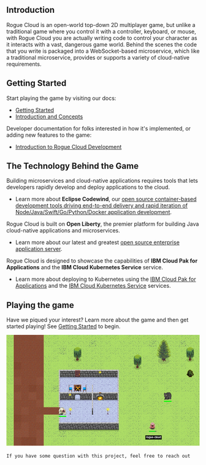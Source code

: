 ## Introduction

Rogue Cloud is an open-world top-down 2D multiplayer game, but unlike a traditional game where you control it with a controller, keyboard, or mouse, with Rogue Cloud you are actually writing code to control your character as it interacts with a vast, dangerous game world. Behind the scenes the code that you write is packaged into a WebSocket-based microservice, which like a traditional microservice, provides or supports a variety of cloud-native requirements.

## Getting Started

Start playing the game by visiting our docs:
* [Getting Started](docs/GettingStarted.md)
* [Introduction and Concepts](docs)

Developer documentation for folks interested in how it's implemented, or adding new features to the game:
* [Introduction to Rogue Cloud Development](docs/RogueCloudDevelopment.md)


## <a name="tech"></a> The Technology Behind the Game

Building microservices and cloud-native applications requires tools that lets developers rapidly develop and deploy applications to the cloud.
  * Learn more about **Eclipse Codewind**, our [open source container-based development tools driving end-to-end delivery and rapid iteration of Node/Java/Swift/Go/Python/Docker application development](https://www.eclipse.org/codewind/).

Rogue Cloud is built on **Open Liberty**, the premier platform for building Java cloud-native applications and microservices.
  * Learn more about our latest and greatest [open source enterprise application server](https://openliberty.io/).

Rogue Cloud is designed to showcase the capabilities of **IBM Cloud Pak for Applications** and the **IBM Cloud Kubernetes Service** service.
  * Learn more about deploying to Kubernetes using the [IBM Cloud Pak for Applications](https://www.ibm.com/cloud/cloud-pak-for-applications) and the [IBM Cloud Kubernetes Service](https://www.ibm.com/cloud/container-service) services.

## Playing the game

Have we piqued your interest? Learn more about the game and then get started playing! See [Getting Started](docs/GettingStarted.md) to begin.

![Screenshot](docs/resources/screenshot-april-2019.png "Screenshot")

`If you have some question with this project, feel free to reach out`

